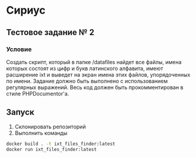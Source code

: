 # Сириус
## Тестовое задание № 2

### Условие

Создать скрипт, который в папке /datafiles найдет все файлы, имена которых
состоят из цифр и букв латинского алфавита, имеют расширение ixt и выведет на экран
имена этих файлов, упорядоченных по имени. Задание должно быть выполнено с
использованием регулярных выражений. Весь код должен быть прокомментирован в
стиле PHPDocumentor'а.

## Запуск
1. Склонировать репозиторий
1. Выполнить команды 
```bash 
docker build . -t ixt_files_finder:latest
docker run ixt_files_finder:latest
```